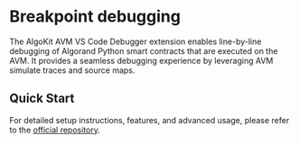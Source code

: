 # Breakpoint debugging

The AlgoKit AVM VS Code Debugger extension enables line-by-line debugging of Algorand Python smart contracts that are executed on the AVM. It provides a seamless debugging experience by leveraging AVM simulate traces and source maps.

## Quick Start

For detailed setup instructions, features, and advanced usage, please refer to the [official repository](https://github.com/algorandfoundation/algokit-avm-vscode-debugger).
